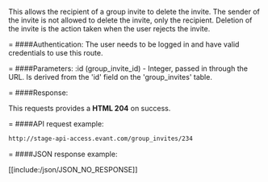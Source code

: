 <!-- --- title: DELETE /group_invites/:id -->

This allows the recipient of a group invite to delete the invite. The sender of the invite is not allowed to delete the invite, only the recipient. Deletion of the invite is the action taken when the user rejects the invite.

=
####Authentication:
The user needs to be logged in and have valid credentials to use this route.

=
####Parameters:
:id (group_invite_id) - Integer, passed in through the URL. Is derived from the 'id' field on the 'group_invites' table.

=
####Response:

This requests provides a <strong>HTML 204</strong> on success.

=
####API request example:
```html
http://stage-api-access.evant.com/group_invites/234
```

=
####JSON response example:

[[include:/json/JSON_NO_RESPONSE]]